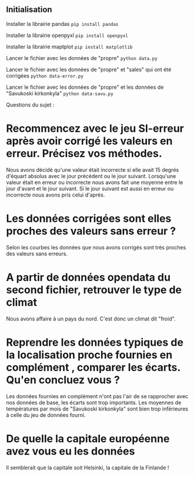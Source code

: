 
## Initialisation 

Installer la librairie pandas
`pip install pandas`

Installer la librairie openpyxl
`pip install openpyxl`

Installer la librairie maptplot
`pip install matplotlib`

Lancer le fichier avec les données de "propre"
`python data.py`

Lancer le fichier avec les données de "propre" et "sales" qui ont été corrigées
`python data-error.py`

Lancer le fichier avec les données de "propre" et les données de "Savukoski kirkonkyla"
`python data-savu.py`

Questions du sujet : 

# Recommencez avec le jeu SI-erreur après avoir corrigé les valeurs en erreur. Précisez vos méthodes.
Nous avons décidé qu'une valeur était incorrecte si elle avait 15 degrés d'équart absolus avec le jour précédent ou le jour suivant.
Lorsqu'une valeur était en erreur ou incorrecte nous avons fait une moyenne entre le jour d'avant et le jour suivant. Si le jour suivant est aussi en erreur ou incorrecte nous avons pris celui d'après.

# Les données corrigées sont elles proches des valeurs sans erreur ?
Selon les courbes  les données que nous avons corrigés sont très proches des valeurs sans erreurs.

# A partir de données opendata du second fichier, retrouver le type de climat
Nous avons affaire à un pays du nord. C'est donc un climat dit "froid".

# Reprendre les données typiques de la localisation proche fournies en complément , comparer les écarts. Qu'en concluez vous ?
Les données fournies en complément n'ont pas l'air de se rapprocher avec nos données de base, les écarts sont trop importants.
Les moyennes de températures par mois de "Savukoski kirkonkyla" sont bien trop inférieures à celle du jeu de données fourni.

# De quelle la capitale européenne avez vous eu les données 
Il semblerait que la capitale soit Helsinki, la capitale de la Finlande !

